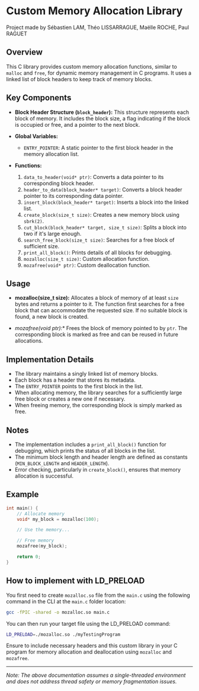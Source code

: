 # Custom Memory Allocation Library
Project made by Sébastien LAM, Théo LISSARRAGUE, Maëlle ROCHE, Paul RAGUET

## Overview

This C library provides custom memory allocation functions, similar to `malloc` and `free`, for dynamic memory management in C programs. It uses a linked list of block headers to keep track of memory blocks.

## Key Components

- **Block Header Structure (`block_header`):** This structure represents each block of memory. It includes the block size, a flag indicating if the block is occupied or free, and a pointer to the next block.

- **Global Variables:**
  - `ENTRY_POINTER`: A static pointer to the first block header in the memory allocation list.

- **Functions:**
  1. `data_to_header(void* ptr)`: Converts a data pointer to its corresponding block header.
  2. `header_to_data(block_header* target)`: Converts a block header pointer to its corresponding data pointer.
  3. `insert_block(block_header* target)`: Inserts a block into the linked list.
  4. `create_block(size_t size)`: Creates a new memory block using `sbrk(2)`.
  5. `cut_block(block_header* target, size_t size)`: Splits a block into two if it's large enough.
  6. `search_free_block(size_t size)`: Searches for a free block of sufficient size.    
  7. `print_all_block()`: Prints details of all blocks for debugging.
  8. `mozalloc(size_t size)`: Custom allocation function.
  9. `mozafree(void* ptr)`: Custom deallocation function.

## Usage

- **mozalloc(size_t size):**
  Allocates a block of memory of at least `size` bytes and returns a pointer to it. The function first searches for a free block that can accommodate the requested size. If no suitable block is found, a new block is created.

- **mozafree(void* ptr):**
  Frees the block of memory pointed to by `ptr`. The corresponding block is marked as free and can be reused in future allocations.

## Implementation Details

- The library maintains a singly linked list of memory blocks.
- Each block has a header that stores its metadata.
- The `ENTRY_POINTER` points to the first block in the list.
- When allocating memory, the library searches for a sufficiently large free block or creates a new one if necessary.
- When freeing memory, the corresponding block is simply marked as free.

## Notes

- The implementation includes a `print_all_block()` function for debugging, which prints the status of all blocks in the list.
- The minimum block length and header length are defined as constants (`MIN_BLOCK_LENGTH` and `HEADER_LENGTH`).
- Error checking, particularly in `create_block()`, ensures that memory allocation is successful.

## Example

```c
int main() {
    // Allocate memory
    void* my_block = mozalloc(100);

    // Use the memory...

    // Free memory
    mozafree(my_block);

    return 0;
}
```

 ## How to implement with LD_PRELOAD
 You first need to create `mozalloc.so` file from the `main.c` using the following command in the CLI at the `main.c` folder location:
 ```bash
gcc -fPIC -shared -o mozalloc.so main.c
```
You can then run your target file using the LD_PRELOAD command:
```bash
LD_PRELOAD=./mozalloc.so ./myTestingProgram
```

Ensure to include necessary headers and this custom library in your C program for memory allocation and deallocation using `mozalloc` and `mozafree`.

---

*Note: The above documentation assumes a single-threaded environment and does not address thread safety or memory fragmentation issues.*